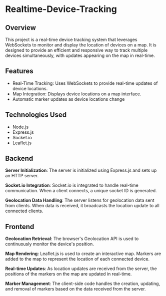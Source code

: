 # Realtime-Device-Tracking

## Overview
This project is a real-time device tracking system that leverages WebSockets to monitor and display the location of devices on a map. It is designed to provide an efficient and responsive way to track multiple devices simultaneously, with updates appearing on the map in real-time.

## Features
- Real-Time Tracking: Uses WebSockets to provide real-time updates of device locations.
- Map Integration: Displays device locations on a map interface.
- Automatic marker updates as device locations change

## Technologies Used
- Node.js
- Express.js
- Socket.io
- Leaflet.js

## Backend

**Server Initialization**: The server is initialized using Express.js and sets up an HTTP server.


**Socket.io Integration**: Socket.io is integrated to handle real-time communication. When a client connects, a unique socket ID is generated.


**Geolocation Data Handling**: The server listens for geolocation data sent from clients. When data is received, it broadcasts the location update to all connected clients.


## Frontend

**Geolocation Retrieval**: The browser's Geolocation API is used to continuously monitor the device's position.


**Map Rendering**: Leaflet.js is used to create an interactive map. Markers are added to the map to represent the location of each connected device.


**Real-time Updates**: As location updates are received from the server, the positions of the markers on the map are updated in real-time.


**Marker Management**: The client-side code handles the creation, updating, and removal of markers based on the data received from the server.
